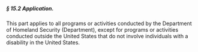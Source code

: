##### § 15.2 Application. #####

This part applies to all programs or activities conducted by the Department of Homeland Security (Department), except for programs or activities conducted outside the United States that do not involve individuals with a disability in the United States.